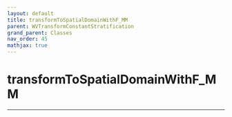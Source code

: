 ```yaml
---
layout: default
title: transformToSpatialDomainWithF_MM
parent: WVTransformConstantStratification
grand_parent: Classes
nav_order: 45
mathjax: true
---
```


#  transformToSpatialDomainWithF_MM




---

